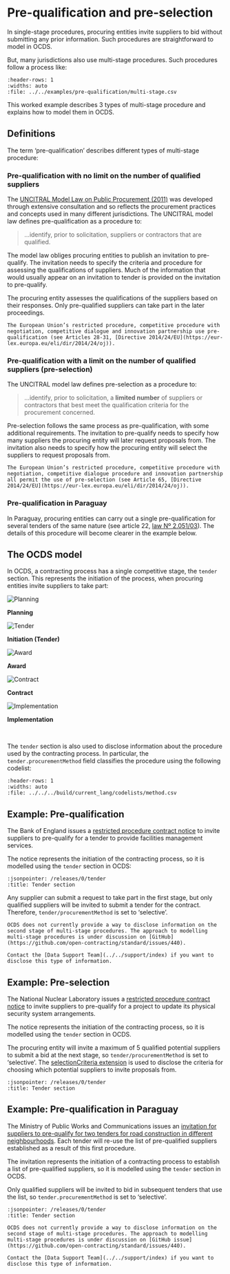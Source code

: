 # Pre-qualification and pre-selection

In single-stage procedures, procuring entities invite suppliers to bid without submitting any prior information.  Such procedures are straightforward to model in OCDS.

But, many jurisdictions also use multi-stage procedures. Such procedures follow a process like:

```{csv-table}
:header-rows: 1
:widths: auto
:file: ../../examples/pre-qualification/multi-stage.csv
```

This worked example describes 3 types of multi-stage procedure and explains how to model them in OCDS.

## Definitions

The term ‘pre-qualification’ describes different types of multi-stage procedure:

### Pre-qualification with no limit on the number of qualified suppliers

The [UNCITRAL Model Law on Public Procurement (2011)](https://uncitral.un.org/en/texts/procurement/modellaw/public_procurement) was developed through extensive consultation and so reflects the procurement practices and concepts used in many different jurisdictions. The UNCITRAL model law defines pre-qualification as a procedure to:

> ...identify, prior to solicitation, suppliers or contractors that are qualified.

The model law obliges procuring entities to publish an invitation to pre-qualify. The invitation needs to specify the criteria and procedure for assessing the qualifications of suppliers. Much of the information that would usually appear on an invitation to tender is provided on the invitation to pre-qualify.

The procuring entity assesses the qualifications of the suppliers based on their responses. Only pre-qualified suppliers can take part in the later proceedings.

```{note}
The European Union’s restricted procedure, competitive procedure with negotiation, competitive dialogue and innovation partnership use pre-qualification (see Articles 28-31, [Directive 2014/24/EU](https://eur-lex.europa.eu/eli/dir/2014/24/oj)).
```

### Pre-qualification with a limit on the number of qualified suppliers (pre-selection)

The UNCITRAL model law defines pre-selection as a procedure to:

> ...identify, prior to solicitation, a **limited number** of suppliers or contractors that best meet the qualification criteria for the procurement concerned.

Pre-selection follows the same process as pre-qualification, with some additional requirements. The invitation to pre-qualify needs to specify how many suppliers the procuring entity will later request proposals from. The invitation also needs to specify how the procuring entity will select the suppliers to request proposals from.

```{note}
The European Union’s restricted procedure, competitive procedure with negotiation, competitive dialogue procedure and innovation partnership all permit the use of pre-selection (see Article 65, [Directive 2014/24/EU](https://eur-lex.europa.eu/eli/dir/2014/24/oj)).
```

### Pre-qualification in Paraguay

In Paraguay, procuring entities can carry out a single pre-qualification for several tenders of the same nature (see article 22, [law Nº 2.051/03](https://www.contrataciones.gov.py/documentos/download/marco-legal/12760)). The details of this procedure will become clearer in the example below.

## The OCDS model

In OCDS, a contracting process has a single competitive stage, the `tender` section. This represents the initiation of the process, when procuring entities invite suppliers to take part:

<div style="width:100%">

<div class="process-table">

![Planning](../../_static/svg/grey_planning.svg)

**Planning**

</div>

<div class="process-table">

![Tender](../../_static/svg/green_tendering.svg)

**Initiation (Tender)**

</div>

<div class="process-table">

![Award](../../_static/svg/grey_awarded.svg)

**Award**

</div>

<div class="process-table">

![Contract](../../_static/svg/grey_signed.svg)

**Contract**

</div>

<div class="process-table">

![Implementation](../../_static/svg/grey_implementation.svg)

**Implementation**

</div>

</div>
<br clear="all"/>

The `tender` section is also used to disclose information about the procedure used by the contracting process. In particular, the `tender.procurementMethod` field classifies the procedure using the following codelist:

```{csv-table-no-translate}
:header-rows: 1
:widths: auto
:file: ../../../build/current_lang/codelists/method.csv
```

## Example: Pre-qualification

The Bank of England issues a [restricted procedure contract notice](https://ted.europa.eu/udl?uri=TED:NOTICE:90873-2019:TEXT:EN:HTML) to invite suppliers to pre-qualify for a tender to provide facilities management services.

The notice represents the initiation of the contracting process, so it is modelled using the `tender` section in OCDS:

```{jsoninclude} ../../examples/pre-qualification/pre-qualification_tender.json
:jsonpointer: /releases/0/tender
:title: Tender section
```

Any supplier can submit a request to take part in the first stage, but only qualified suppliers will be invited to submit a tender for the contract. Therefore, `tender/procurementMethod` is set to ‘selective’.

```{note}
OCDS does not currently provide a way to disclose information on the second stage of multi-stage procedures. The approach to modelling multi-stage procedures is under discussion on [GitHub](https://github.com/open-contracting/standard/issues/440).

Contact the [Data Support Team](../../support/index) if you want to disclose this type of information.
```

## Example: Pre-selection

The National Nuclear Laboratory issues a [restricted procedure contract notice](https://ted.europa.eu/udl?uri=TED:NOTICE:28681-2020:TEXT:EN:HTML&src=0) to invite suppliers to pre-qualify for a project to update its physical security system arrangements.

The notice represents the initiation of the contracting process, so it is modelled using the `tender` section in OCDS.

The procuring entity will invite a maximum of 5 qualified potential suppliers to submit a bid at the next stage, so `tender/procurementMethod` is set to ‘selective’. The [selectionCriteria extension](https://extensions.open-contracting.org/en/extensions/selectionCriteria/master/) is used to disclose the criteria for choosing which potential suppliers to invite proposals from.

```{jsoninclude} ../../examples/pre-qualification/pre-selection_tender.json
:jsonpointer: /releases/0/tender
:title: Tender section
```

## Example: Pre-qualification in Paraguay

The Ministry of Public Works and Communications issues an [invitation for suppliers to pre-qualify for two tenders for road construction in different neighbourhoods](https://contrataciones.gov.py/licitaciones/convocatoria/338229-servicios-consultoria-estudios-factibilidad-diseno-final-ingenieria-tramos-caminos-1/precalificacion.html). Each tender will re-use the list of pre-qualified suppliers established as a result of this first procedure.

The invitation represents the initiation of a contracting process to establish a list of pre-qualified suppliers, so it is modelled using the `tender` section in OCDS.

Only qualified suppliers will be invited to bid in subsequent tenders that use the list, so `tender.procurementMethod` is set to ‘selective’.

```{jsoninclude} ../../examples/pre-qualification/pre-qualification_paraguay.json
:jsonpointer: /releases/0/tender
:title: Tender section
```

```{note}
OCDS does not currently provide a way to disclose information on the second stage of multi-stage procedures. The approach to modelling multi-stage procedures is under discussion on [GitHub issue](https://github.com/open-contracting/standard/issues/440).

Contact the [Data Support Team](../../support/index) if you want to disclose this type of information.
```
